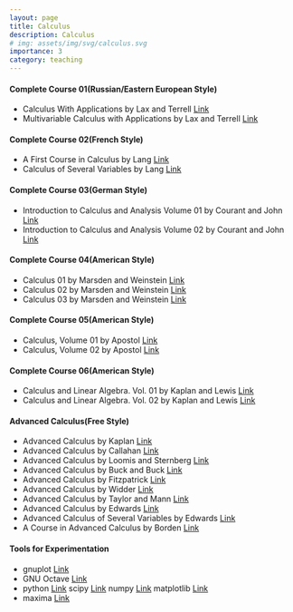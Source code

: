 ```yaml
---
layout: page
title: Calculus
description: Calculus
# img: assets/img/svg/calculus.svg
importance: 3
category: teaching
---
```


#### Complete Course 01(Russian/Eastern European Style)

* Calculus With Applications by Lax and Terrell [Link](https://link.springer.com/book/10.1007/978-1-4614-7946-8)
* Multivariable Calculus with Applications by Lax and Terrell [Link](https://link.springer.com/book/10.1007/978-3-319-74073-7)

#### Complete Course 02(French Style)

* A First Course in Calculus by Lang [Link](https://link.springer.com/book/10.1007/978-1-4419-8532-3)
* Calculus of Several Variables by Lang [Link](https://link.springer.com/book/10.1007/978-1-4612-1068-9)

#### Complete Course 03(German Style)

*  Introduction to Calculus and Analysis Volume 01 by Courant and John [Link](https://link.springer.com/book/10.1007/978-1-4613-8955-2)
*  Introduction to Calculus and Analysis Volume 02 by Courant and John [Link](https://link.springer.com/book/10.1007/978-1-4613-8958-3)

#### Complete Course 04(American Style)

* Calculus 01 by Marsden and Weinstein [Link](https://link.springer.com/book/10.1007/978-1-4612-5024-1)
* Calculus 02 by Marsden and Weinstein [Link](https://link.springer.com/book/10.1007/978-1-4612-5026-5)
* Calculus 03 by Marsden and Weinstein [Link](https://link.springer.com/book/10.1007/978-1-4612-5028-9)

#### Complete Course 05(American Style)

* Calculus, Volume 01 by Apostol [Link](https://www.wiley.com/en-us/Calculus%2C+Volume+1%2C+2nd+Edition-p-9781119496731)
* Calculus, Volume 02 by Apostol [Link](https://www.wiley.com/en-us/Calculus%2C+Volume+2%2C+2nd+Edition-p-9781119496762)

#### Complete Course 06(American Style)

* Calculus and Linear Algebra. Vol. 01 by Kaplan and Lewis [Link](https://quod.lib.umich.edu/s/spobooks/5597602.0001.001/--calculus-and-linear-algebra-vol-1-vectors-in-the-plane)
* Calculus and Linear Algebra. Vol. 02 by Kaplan and Lewis [Link](https://quod.lib.umich.edu/s/spobooks/5597602.0002.001/--calculus-and-linear-algebra-vol-2-vector-spaces-many)

#### Advanced Calculus(Free Style)

* Advanced Calculus by Kaplan [Link](https://www.pearson.com/en-us/subject-catalog/p/advanced-calculus/P200000006221/9780201799378?tab=table-of-contents)
* Advanced Calculus by Callahan [Link](https://link.springer.com/book/10.1007/978-1-4419-7332-0)  
* Advanced Calculus by Loomis and Sternberg [Link](https://www.worldscientific.com/worldscibooks/10.1142/9095#t=aboutBook)
* Advanced Calculus by Buck and Buck [Link](https://www.google.de/books/edition/Advanced_Calculus/7cYQAAAAQBAJ?hl=en&gbpv=1&dq=advanced+calculus+buck&printsec=frontcover) 
* Advanced Calculus by Fitzpatrick [Link](https://bookstore.ams.org/view?ProductCode=AMSTEXT/5)
* Advanced Calculus by Widder [Link](https://store.doverpublications.com/0486661032.html)
* Advanced Calculus by Taylor and Mann [Link](https://www.wiley.com/en-us/Advanced+Calculus%2C+3rd+Edition-p-9780471025665)
* Advanced Calculus by Edwards [Link](https://link.springer.com/book/10.1007/978-0-8176-8412-9)
* Advanced Calculus of Several Variables by Edwards [Link](https://www.sciencedirect.com/book/9780122325502/advanced-calculus-of-several-variables)
* A Course in Advanced Calculus by Borden [Link](https://store.doverpublications.com/0486150380.html)

#### Tools for Experimentation

* gnuplot [Link](http://www.gnuplot.info/)
* GNU Octave [Link](https://octave.org/)
* python [Link](https://www.python.org/) scipy [Link](https://scipy.org/) numpy [Link](https://numpy.org/) matplotlib [Link](https://matplotlib.org/)
* maxima [Link](https://maxima.sourceforge.io/)  

